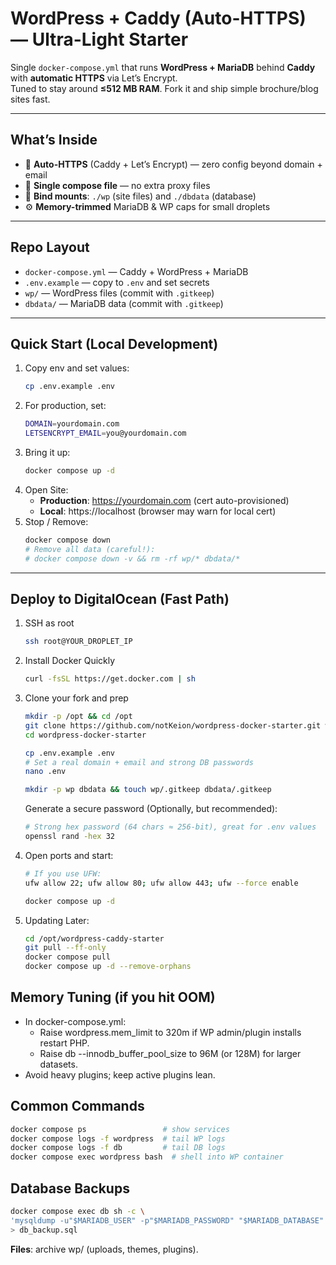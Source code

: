 # WordPress + Caddy (Auto-HTTPS) — Ultra-Light Starter

Single `docker-compose.yml` that runs **WordPress + MariaDB** behind **Caddy** with **automatic HTTPS** via Let’s Encrypt.  
Tuned to stay around **≤512 MB RAM**. Fork it and ship simple brochure/blog sites fast.

---

## What’s Inside

- 🔐 **Auto-HTTPS** (Caddy + Let’s Encrypt) — zero config beyond domain + email
- 🐳 **Single compose file** — no extra proxy files
- 💾 **Bind mounts**: `./wp` (site files) and `./dbdata` (database)
- ⚙️ **Memory-trimmed** MariaDB & WP caps for small droplets

---

## Repo Layout

- `docker-compose.yml` — Caddy + WordPress + MariaDB
- `.env.example` — copy to `.env` and set secrets
- `wp/` — WordPress files (commit with `.gitkeep`)
- `dbdata/` — MariaDB data (commit with `.gitkeep`)

---

## Quick Start (Local Development)
1. Copy env and set values:
    ```bash
    cp .env.example .env
    ```
2. For production, set:
    ```bash
    DOMAIN=yourdomain.com
    LETSENCRYPT_EMAIL=you@yourdomain.com
    ```
3. Bring it up:
    ```bash
    docker compose up -d
    ```
4. Open Site:
	- **Production**: https://yourdomain.com (cert auto-provisioned)
	- **Local**: https://localhost (browser may warn for local cert)
5. Stop / Remove:
    ```bash
    docker compose down
    # Remove all data (careful!):
    # docker compose down -v && rm -rf wp/* dbdata/*
    ```
---

## Deploy to DigitalOcean (Fast Path)
1. SSH as root
    ```bash
    ssh root@YOUR_DROPLET_IP
    ```
2. Install Docker Quickly
    ```bash
    curl -fsSL https://get.docker.com | sh
    ```
3. Clone your fork and prep
    ```bash
    mkdir -p /opt && cd /opt
    git clone https://github.com/notKeion/wordpress-docker-starter.git wordpress-docker-starter
    cd wordpress-docker-starter

    cp .env.example .env
    # Set a real domain + email and strong DB passwords
    nano .env

    mkdir -p wp dbdata && touch wp/.gitkeep dbdata/.gitkeep
    ```
    Generate a secure password (Optionally, but recommended):
    ```bash
    # Strong hex password (64 chars ≈ 256-bit), great for .env values
    openssl rand -hex 32
    ```
4. Open ports and start:
    ```bash
    # If you use UFW:
    ufw allow 22; ufw allow 80; ufw allow 443; ufw --force enable

    docker compose up -d
    ```
5. Updating Later:
    ```bash
    cd /opt/wordpress-caddy-starter
    git pull --ff-only
    docker compose pull
    docker compose up -d --remove-orphans
    ```

## Memory Tuning (if you hit OOM)
- In docker-compose.yml:
    - Raise wordpress.mem_limit to 320m if WP admin/plugin installs restart PHP.
	- Raise db --innodb_buffer_pool_size to 96M (or 128M) for larger datasets.
- Avoid heavy plugins; keep active plugins lean.


## Common Commands
```bash
docker compose ps                 # show services
docker compose logs -f wordpress  # tail WP logs
docker compose logs -f db         # tail DB logs
docker compose exec wordpress bash  # shell into WP container
```

## Database Backups
```bash
docker compose exec db sh -c \
'mysqldump -u"$MARIADB_USER" -p"$MARIADB_PASSWORD" "$MARIADB_DATABASE"' \
> db_backup.sql
```
**Files**: archive wp/ (uploads, themes, plugins).

